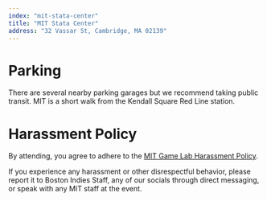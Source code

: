 ```yaml
---
index: "mit-stata-center"
title: "MIT Stata Center"
address: "32 Vassar St, Cambridge, MA 02139"
---
```


# Parking
There are several nearby parking garages but we recommend taking public transit. MIT is a short walk from the Kendall Square Red Line station.

# Harassment Policy

By attending, you agree to adhere to the [MIT Game Lab Harassment Policy](http://gamelab.mit.edu/harassment-policy/).

If you experience any harassment or other disrespectful behavior, please report it to Boston Indies Staff, any of our socials through direct messaging, or speak with any MIT staff at the event.